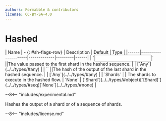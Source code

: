 ```yaml
---
authors: Formabble & contributors
license: CC-BY-SA-4.0
---
```



# Hashed

<div class="sh-parameters" markdown="1">
| Name | - {: #sh-flags-row} | Description | Default | Type |
|------|---------------------|-------------|---------|------|
| `<input>` ||The value passed to the first shard in the hashed sequence. | | [`Any`](../../types/#any) |
| `<output>` ||The hash of the output of the last shard in the hashed sequence. | | [`Any`](../../types/#any) |
| `Shards` |  | The shards to execute in the hashed flow. | `None` | [`Shard`](../../types/#object)[`[Shard]`](../../types/#seq)[`None`](../../types/#none) |

</div>

--8<-- "includes/experimental.md"

Hashes the output of a shard or of a sequence of shards.

--8<-- "includes/license.md"

